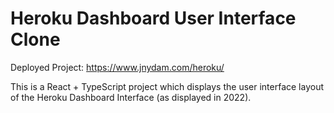 # Heroku Dashboard User Interface Clone

Deployed Project: https://www.jnydam.com/heroku/

This is a React + TypeScript project which displays the user interface layout of the Heroku Dashboard Interface (as displayed in 2022).
